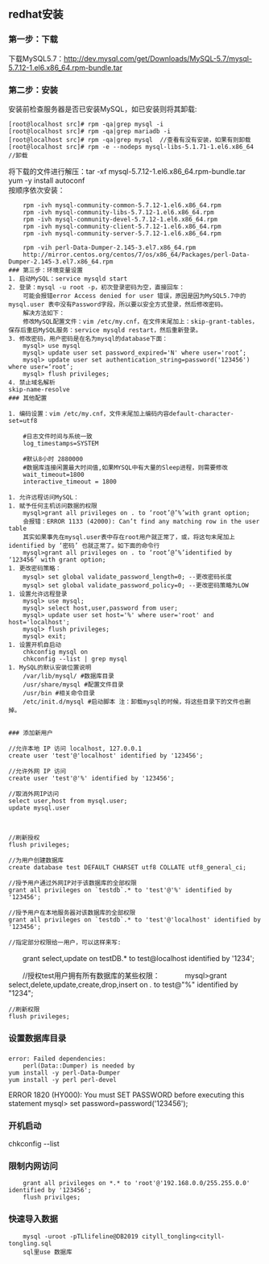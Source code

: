 ## redhat安装
### 第一步：下载 
下载MySQL5.7：http://dev.mysql.com/get/Downloads/MySQL-5.7/mysql-5.7.12-1.el6.x86_64.rpm-bundle.tar
### 第二步：安装 
安装前检查服务器是否已安装MySQL，如已安装则将其卸载:    
```    
[root@localhost src]# rpm -qa|grep mysql -i
[root@localhost src]# rpm -qa|grep mariadb -i
[root@localhost src]# rpm -qa|grep mysql  //查看有没有安装，如果有则卸载
[root@localhost src]# rpm -e --nodeps mysql-libs-5.1.71-1.el6.x86_64  //卸载
```
将下载的文件进行解压：tar -xf mysql-5.7.12-1.el6.x86_64.rpm-bundle.tar   
yum -y install autoconf    
按顺序依次安装：   
```
    rpm -ivh mysql-community-common-5.7.12-1.el6.x86_64.rpm
    rpm -ivh mysql-community-libs-5.7.12-1.el6.x86_64.rpm
    rpm -ivh mysql-community-devel-5.7.12-1.el6.x86_64.rpm
    rpm -ivh mysql-community-client-5.7.12-1.el6.x86_64.rpm
    rpm -ivh mysql-community-server-5.7.12-1.el6.x86_64.rpm

    rpm -vih perl-Data-Dumper-2.145-3.el7.x86_64.rpm
    http://mirror.centos.org/centos/7/os/x86_64/Packages/perl-Data-Dumper-2.145-3.el7.x86_64.rpm
### 第三步：环境变量设置
1. 启动MySQL：service mysqld start 
2. 登录：mysql -u root -p，初次登录密码为空，直接回车： 
    可能会报错error Access denied for user 错误，原因是因为MySQL5.7中的mysql.user 表中没有Password字段，所以要以安全方式登录，然后修改密码。 
    解决方法如下： 
    修改MySQL配置文件：vim /etc/my.cnf，在文件末尾加上：skip-grant-tables，保存后重启MySQL服务：service mysqld restart，然后重新登录。  
3. 修改密码，用户密码是在名为mysql的database下面： 
    mysql> use mysql
    mysql> update user set password_expired='N' where user='root’;    
    mysql> update user set authentication_string=password('123456') where user=‘root’;
    mysql> flush privileges;
4. 禁止域名解析
skip-name-resolve
### 其他配置 

1. 编码设置：vim /etc/my.cnf，文件末尾加上编码内容default-character-set=utf8
    
    #日志文件时间与系统一致
    log_timestamps=SYSTEM

    #默认8小时 2880000
    #数据库连接闲置最大时间值,如果MYSQL中有大量的Sleep进程，则需要修改
    wait_timeout=1800
    interactive_timeout = 1800
    
1. 允许远程访问MySQL： 
1. 赋予任何主机访问数据的权限 
    mysql>grant all privileges on . to ‘root’@’%’with grant option; 
    会报错：ERROR 1133 (42000): Can’t find any matching row in the user table 
    其实如果事先在mysql.user表中存在root用户就正常了，或，将这句末尾加上identified by ‘密码’ 也就正常了。如下面的命令行 
    mysql>grant all privileges on . to ‘root’@’%’identified by ‘123456’ with grant option;
1. 更改密码策略：
    mysql> set global validate_password_length=0; --更改密码长度
    mysql> set global validate_password_policy=0; --更改密码策略为LOW
1. 设置允许远程登录
    mysql> use mysql;
    mysql> select host,user,password from user;
    mysql> update user set host='%' where user='root' and host='localhost';
    mysql> flush privileges;
    mysql> exit;
1. 设置开机自启动
    chkconfig mysql on
    chkconfig --list | grep mysql
1. MySQL的默认安装位置说明
    /var/lib/mysql/ #数据库目录
    /usr/share/mysql #配置文件目录
    /usr/bin #相关命令目录
    /etc/init.d/mysql #启动脚本 注：卸载mysql的时候，将这些目录下的文件也删掉。


### 添加新用户
```
    //允许本地 IP 访问 localhost, 127.0.0.1
    create user 'test'@'localhost' identified by '123456';

    //允许外网 IP 访问
    create user 'test'@'%' identified by '123456';

    //取消外网IP访问
    select user,host from mysql.user;
    update mysql.user



    //刷新授权
    flush privileges;

    //为用户创建数据库
    create database test DEFAULT CHARSET utf8 COLLATE utf8_general_ci;

    //授予用户通过外网IP对于该数据库的全部权限
    grant all privileges on `testdb`.* to 'test'@'%' identified by '123456';

    //授予用户在本地服务器对该数据库的全部权限
    grant all privileges on `testdb`.* to 'test'@'localhost' identified by '123456';

    //指定部分权限给一用户，可以这样来写:
　　grant select,update on testDB.* to test@localhost identified by '1234';

　　//授权test用户拥有所有数据库的某些权限： 　 
　　mysql>grant select,delete,update,create,drop,insert on *.* to test@"%" identified by "1234";


    //刷新权限
    flush privileges;
### 设置数据库目录

### 
    error: Failed dependencies:
        perl(Data::Dumper) is needed by
    yum install -y perl-Data-Dumper
    yum install -y perl perl-devel


ERROR 1820 (HY000): You must SET PASSWORD before executing this statement
mysql> set password=password('123456');


###  开机启动
chkconfig --list

### 限制内网访问
```
    grant all privileges on *.* to 'root'@'192.168.0.0/255.255.0.0' identified by '123456';
    flush privilges;

```
  
### 快速导入数据
		mysql -uroot -pTLlifeline@DB2019 cityll_tongling<cityll-tongling.sql   
        sql里use 数据库